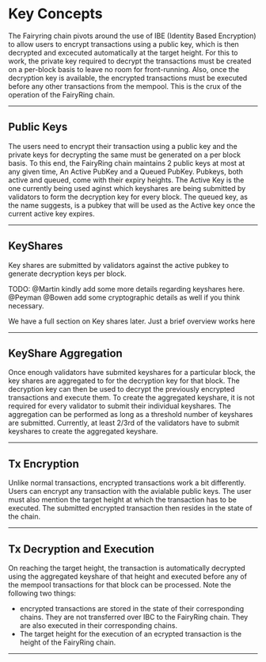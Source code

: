 # Key Concepts

The Fairyring chain pivots around the use of IBE (Identity Based Encryption) to allow users to encrypt transactions using a public key, which is then decrypted and excecuted automatically at the target height. For this to work, the private key required to decrypt the transactions must be created on a per-block basis to leave no room for front-running. Also, once the decryption key is available, the encrypted transactions must be executed before any other transactions from the mempool. This is the crux of the operation of the FairyRing chain.

---

## Public Keys

The users need to encrypt their transaction using a public key and the private keys for decrypting the same must be generated on a per block basis. To this end, the FairyRing chain maintains 2 public keys at most at any given time, An Active PubKey and a Queued PubKey. Pubkeys, both active and queued, come with their expiry heights. The Active Key is the one currently being used aginst which keyshares are being submitted by validators to form the decryption key for every block. The queued key, as the name suggests, is a pubkey that will be used as the Active key once the current active key expires.

---

## KeyShares

Key shares are submitted by validators against the active pubkey to generate decryption keys per block.

TODO:
@Martin kindly add some more details regarding keyshares here.
@Peyman @Bowen add some cryptographic details as well if you think necessary.

We have a full section on Key shares later. Just a brief overview works here

---

## KeyShare Aggregation

Once enough validators have submited keyshares for a particular block, the key shares are aggregated to for the decryption key for that block. The decryption key can then be used to decrypt the previously encrypted transactions and execute them. To create the aggregated keyshare, it is not required for every validator to submit their individual keyshares. The aggregation can be performed as long as a threshold number of keyshares are submitted. Currently, at least 2/3rd of the validators have to submit keyshares to create the aggregated keyshare.

---

## Tx Encryption

Unlike normal transactions, encrypted transactions work a bit differently. Users can encrypt any transaction with the avialable public keys. The user must also mention the target height at which the transaction has to be executed. The submitted encrypted transaction then resides in the state of the chain.

---

## Tx Decryption and Execution

On reaching the target height, the transaction is automatically decrypted using the aggregated keyshare of that height and executed before any of the mempool transactions for that block can be processed. Note the following two things:

- encrypted transactions are stored in the state of their corresponding chains. They are not transferred over IBC to the FairyRing chain. They are also executed in their corresponding chains.
- The target height for the execution of an ecrypted transaction is the height of the FairyRing chain.

---
